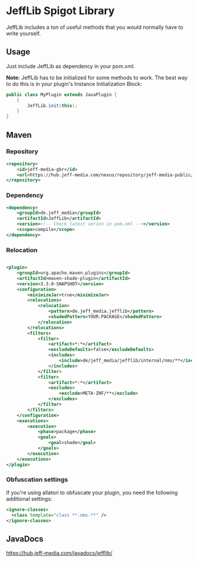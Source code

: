 # JeffLib Spigot Library

JeffLib includes a ton of useful methods that you would normally have to write yourself.

## Usage

Just include JeffLib as dependency in your pom.xml.

**Note:** JeffLib has to be initialized for some methods to work. The best way to do this is in your plugin's Instance Initialization Block:

```java
public class MyPlugin extends JavaPlugin {
    {
        JeffLib.init(this);
    }
}
```

## Maven

### Repository

```xml
<repository>
    <id>jeff-media-gbr</id>
    <url>https://hub.jeff-media.com/nexus/repository/jeff-media-public/</url>
</repository>
```

### Dependency

```xml
<dependency>
    <groupId>de.jeff_media</groupId>
    <artifactId>JeffLib</artifactId>
    <version><!-- Check latest verion in pom.xml --></version>
    <scope>compile</scope>
</dependency>
```

### Relocation

```xml

<plugin>
    <groupId>org.apache.maven.plugins</groupId>
    <artifactId>maven-shade-plugin</artifactId>
    <version>3.3.0-SNAPSHOT</version>
    <configuration>
        <minimizeJar>true</minimizeJar>
        <relocations>
            <relocation>
                <pattern>de.jeff_media.jefflib</pattern>
                <shadedPattern>YOUR.PACKAGE</shadedPattern>
            </relocation>
        </relocations>
        <filters>
            <filter>
                <artifact>*:*</artifact>
                <excludeDefaults>false</excludeDefaults>
                <includes>
                    <include>de/jeff_media/jefflib/internal/nms/**</include>
                </includes>
            </filter>
            <filter>
                <artifact>*:*</artifact>
                <excludes>
                    <exclude>META-INF/**</exclude>
                </excludes>
            </filter>
        </filters>
    </configuration>
    <executions>
        <execution>
            <phase>package</phase>
            <goals>
                <goal>shade</goal>
            </goals>
        </execution>
    </executions>
</plugin>
```

### Obfuscation settings

If you're using allatori to obfuscate your plugin, you need the following additional settings:

```xml
<ignore-classes>
  <class template="class **.nms.**" />
</ignore-classes>
```

## JavaDocs

https://hub.jeff-media.com/javadocs/jefflib/
